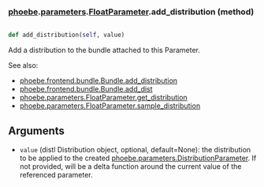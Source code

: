 ### [phoebe](phoebe.md).[parameters](phoebe.parameters.md).[FloatParameter](phoebe.parameters.FloatParameter.md).add_distribution (method)


```py

def add_distribution(self, value)

```



Add a distribution to the bundle attached to this Parameter.

See also:
* [phoebe.frontend.bundle.Bundle.add_distribution](phoebe.frontend.bundle.Bundle.add_distribution.md)
* [phoebe.frontend.bundle.Bundle.add_dist](phoebe.frontend.bundle.Bundle.add_dist.md)
* [phoebe.parameters.FloatParameter.get_distribution](phoebe.parameters.FloatParameter.get_distribution.md)
* [phoebe.parameters.FloatParameter.sample_distribution](phoebe.parameters.FloatParameter.sample_distribution.md)

Arguments
------------
* `value` (distl Distribution object, optional, default=None): the
    distribution to be applied to the created [phoebe.parameters.DistributionParameter](phoebe.parameters.DistributionParameter.md).
    If not provided, will be a delta function around the current value
    of the referenced parameter.

